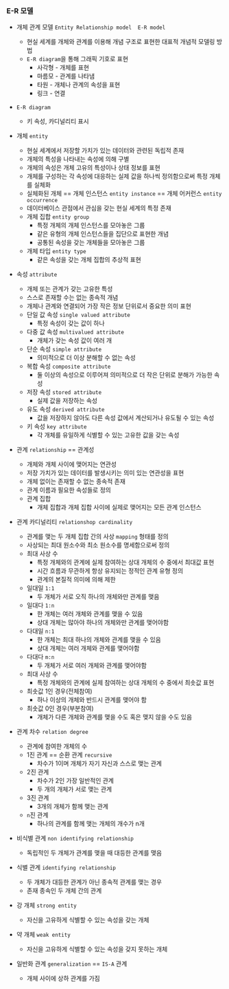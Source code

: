 ### E-R 모델

- 개체 관계 모델 `Entity Relationship model  E-R model`
    + 현실 세계를 개체와 관계를 이용해 개념 구조로 표현한 대표적 개념적 모델링 방법
    + `E-R diagram`을 통해 그래픽 기호로 표현
        * 사각형 - 개체를 표현
        * 마름모 - 관계를 나타냄
        * 타원 - 개체나 관계의 속성을 표현
        * 링크 - 연결
- `E-R diagram`
    + 키 속성, 카디널리티 표시

- 개체 `entity`
    + 현실 세계에서 저장할 가치가 있는 데이터와 관련된 독립적 존재
    + 개체의 특성을 나타내는 속성에 의해 구별
    + 개체의 속성은 개체 고유의 특성이나 상태 정보를 표현
    + 개체를 구성하는 각 속성에 대응하는 실제 값을 하나씩 정의함으로써 특정 개체를 실체화
    + 실체화된 개체 == 개체 인스턴스 `entity instance` == 개체 어커런스 `entity occurrence`
    + 데이터베이스 관점에서 관심을 갖는 현실 세계의 특정 존재
    + 개체 집합 `entity group`
        * 특정 개체의 개체 인스턴스를 모아놓은 그룹
        * 같은 유형의 개체 인스턴스들을 집단으로 표현한 개념
        * 공통된 속성을 갖는 개체들을 모아놓은 그룹
    + 개체 타입 `entity type`
        * 같은 속성을 갖는 개체 집합의 추상적 표현

- 속성 `attribute`
    + 개체 또는 관계가 갖는 고유한 특성
    + 스스로 존재할 수는 없는 종속적 개념
    + 개체나 관계와 연결되어 가장 작은 정보 단위로서 중요한 의미 표현
    + 단일 값 속성 `single valued attribute`
        * 특정 속성이 갖는 값이 하나
    + 다중 값 속성 `multivalued attribute`
        * 개체가 갖는 속성 값이 여러 개
    + 단순 속성 `simple attribute`
        * 의미적으로 더 이상 분해할 수 없는 속성
    + 복합 속성 `composite attribute`
        * 둘 이상의 속성으로 이루어져 의미적으로 더 작은 단위로 분해가 가능한 속성
    + 저장 속성 `stored attribute`
        * 실제 값을 저장하는 속성
    + 유도 속성 `derived attribute`
        * 값을 저장하지 않아도 다른 속성 값에서 계산되거나 유도될 수 있는 속성
    + 키 속성 `key attribute`
        * 각 개체를 유일하게 식별할 수 있는 고유한 값을 갖는 속성

- 관계 `relationship` == 관계성
    + 개체와 개체 사이에 맺어지는 연관성
    + 저장 가치가 있는 데이터를 발생시키는 의미 있는 연관성을 표현
    + 개체 없이는 존재할 수 없는 종속적 존재
    + 관계 이름과 필요한 속성들로 정의
    + 관계 집합
        * 개체 집합과 개체 집합 사이에 실제로 맺어지는 모든 관계 인스턴스

- 관계 카디널리티 `relationshop cardinality`
    + 관계를 맺는 두 개체 집합 간의 사상 `mapping` 형태를 정의
    + 사상되는 최대 원소수와 최소 원소수를 명세함으로써 정의
    + 최대 사상 수
        * 특정 개체와의 관계에 실제 참여하는 상대 개체의 수 중에서 최대값 표현
        * 시간 흐름과 무관하게 항상 유지되는 정적인 관계 유형 정의
        * 관계의 본질적 의미에 의해 제한
    + 일대일 `1:1`
        * 두 개체가 서로 오직 하나의 개체와만 관계를 맺음
    + 일대다 `1:n`
        * 한 개체는 여러 개체와 관계를 맺을 수 있음
        * 상대 개체는 많아야 하나의 개체와만 관계를 맺어야함
    + 다대일 `n:1`
        * 한 개체는 최대 하나의 개체와 관계를 맺을 수 있음
        * 상대 개체는 여러 개체와 관계를 맺어야함
    + 다대다 `m:n`
        * 두 개체가 서로 여러 개체와 관계를 맺어야함
    + 최대 사상 수
        * 특정 개체와의 관계에 실제 참여하는 상대 개체의 수 중에서 최솟값 표현
    + 최솟값 1인 경우(전체참여)
        * 하나 이상의 개체와 반드시 관계를 맺어야 함
    + 최솟값 0인 경우(부분참여)
        * 개체가 다른 개체와 관계를 맺을 수도 혹은 맺지 않을 수도 있음

- 관계 차수 `relation degree`
    + 관계에 참여한 개체의 수
    + 1진 관계 == 순환 관계 `recursive` 
        * 차수가 1이며 개체가 자기 자신과 스스로 맺는 관계
    + 2진 관계
        * 차수가 2인 가장 일반적인 관계 
        * 두 개의 개체가 서로 맺는 관계
    + 3진 관계
        * 3개의 개체가 함께 맺는 관계
    + `n`진 관계
        * 하나의 관계를 함께 맺는 개체의 개수가 n개

- 비식별 관계 `non identifying relationship`
    + 독립적인 두 개체가 관계를 맺을 때 대등한 관계를 맺음

- 식별 관계 `identifying relationship`
    + 두 개체가 대등한 관계가 아닌 종속적 관계를 맺는 경우
    + 존재 종속인 두 개체 간의 관계

- 강 개체 `strong entity`
    + 자신을 고유하게 식별할 수 있는 속성을 갖는 개체

- 약 개체 `weak entity`
    + 자신을 고유하게 식별할 수 있는 속성을 갖지 못하는 개체

- 일반화 관계 `generalization` == `IS-A` 관계
    + 개체 사이에 상하 관계를 가짐